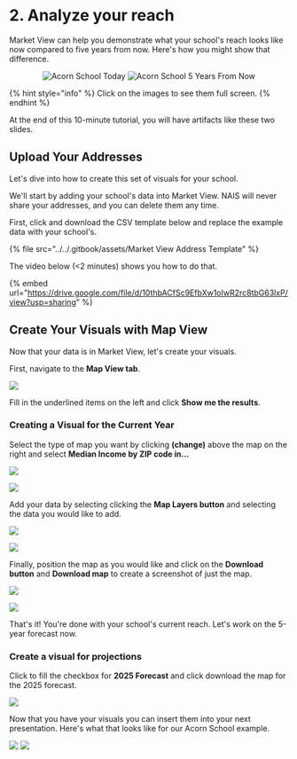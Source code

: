 # 2. Analyze your reach

Market View can help you demonstrate what your school's reach looks like now compared to five years from now. Here's how you might show that difference.

<div align="center">

<img src="../../.gitbook/assets/Acorn School _ Market View Insights.pptx - 04.jpg" alt="Acorn School Today">

 

<img src="../../.gitbook/assets/Acorn School _ Market View Insights.pptx - 05.jpg" alt="Acorn School 5 Years From Now">

</div>

{% hint style="info" %}
Click on the images to see them full screen.
{% endhint %}

At the end of this 10-minute tutorial, you will have artifacts like these two slides.

## Upload Your Addresses

Let's dive into how to create this set of visuals for your school.

We'll start by adding your school's data into Market View. NAIS will never share your addresses, and you can delete them any time.

First, click and download the CSV template below and replace the example data with your school's.&#x20;

{% file src="../../.gitbook/assets/Market View Address Template" %}

The video below (<2 minutes) shows you how to do that.

{% embed url="https://drive.google.com/file/d/10thbACfSc9EfbXw1oIwR2rc8tbG63lxP/view?usp=sharing" %}



## Create Your Visuals with Map View

Now that your data is in Market View, let's create your visuals.

First, navigate to the **Map View tab**.

![](../../.gitbook/assets/mvu-map-view-tab--20220603-150617.png)

Fill in the underlined items on the left and click **Show me the results**.

### Creating a Visual for the Current Year

Select the type of map you want by clicking **(change)** above the map on the right and select **Median Income by ZIP code in...**

![](../../.gitbook/assets/mvu-change-map--20220603-151838.png)

![](../../.gitbook/assets/mvu-change-map-dropdown--20220603-153836.png)

Add your data by selecting clicking the **Map Layers button** and selecting the data you would like to add.

![](../../.gitbook/assets/mvu-map-layers-button--20220603-152132.png)

![](../../.gitbook/assets/mvu-map-layers-select-your-data--20220603-153619.gif)

Finally, position the map as you would like and click on the **Download button** and **Download map** to create a screenshot of just the map.&#x20;

![](../../.gitbook/assets/mvu-download-button--20220603-153011.png)

![](../../.gitbook/assets/mvu-download-map-dropdown-item--20220603-153301--20220603-153435.png)

That's it! You're done with your school's current reach. Let's work on the 5-year forecast now.

### Create a visual for projections

Click to fill the checkbox for **2025 Forecast** and click download the map for the 2025 forecast.&#x20;

![](../../.gitbook/assets/mvu-2025-forecast-checkbox--20220603-154500.gif)

Now that you have your visuals you can insert them into your next presentation. Here's what that looks like for our Acorn School example.

![](<../../.gitbook/assets/Acorn School \_ Market View Insights.pptx - 04.jpg>) ![](<../../.gitbook/assets/Acorn School \_ Market View Insights.pptx - 05.jpg>)

​​
